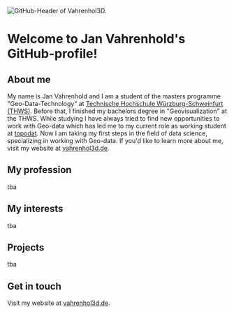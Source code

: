 ![GitHub-Header of Vahrenhol3D.](https://vahrenhol3d.de/wp-content/uploads/2024/01/v3d_github.png)

# Welcome to Jan Vahrenhold's GitHub-profile!
## About me
My name is Jan Vahrenhold and I am a student of the masters programme "Geo-Data-Technology" at [Technische Hochschule Würzburg-Schweinfurt (THWS)](https://www.thws.de). Before that, I finished my bachelors degree in "Geovisualization" at the THWS.
While studying I have always tried to find new opportunities to work with Geo-data which has led me to my current role as working student at [topodat](https://www.topodat.de). Now I am taking my first steps in the field of data science, specializing
in working with Geo-data. If you'd like to learn more about me, visit my website at [vahrenhol3d.de](https://www.vahrenhol3d.de).

## My profession
tba

## My interests
tba

## Projects
tba

## Get in touch
Visit my website at [vahrenhol3d.de](https://www.vahrenhol3d.de).

<!---
jvahrenhold97/jvahrenhold97 is a ✨ special ✨ repository because its `README.md` (this file) appears on your GitHub profile.
You can click the Preview link to take a look at your changes.
--->
